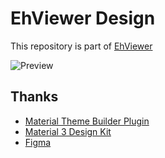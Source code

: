 # EhViewer Design

This repository is part of [EhViewer](https://github.com/asuka-mio/Ehviewer)

![Preview](https://user-images.githubusercontent.com/41893946/173224178-59f4c767-a128-4ddf-bbf5-d676b1c83298.png)

## Thanks
  + [Material Theme Builder Plugin](https://www.figma.com/community/plugin/1034969338659738588/Material-Theme-Builder)
  + [Material 3 Design Kit](https://www.figma.com/community/file/1035203688168086460)
  + [Figma](https://www.figma.com)